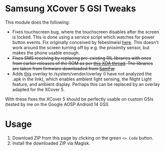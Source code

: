 # Samsung XCover 5 GSI Tweaks

This module does the following:
- Fixes touchscreen bug, where the touchscreen disables after the
  screen is locked. This is done using a service script which watches
  for power button events. Fix originally conceived by febeslmeisl
  [here](https://github.com/phhusson/treble_experimentations/issues/2205#issuecomment-1079981168). This
  doesn't work around the screen turning off by e.g. the proximity
  sensor, but makes the phone usable enough.
- ~~Fixes SMS receiving by replacing pre-existing RIL libraries with
  ones from earlier releases of the ROM as per [this XDA
  thread](https://xdaforums.com/t/solved-gsi-related-can-not-receive-sms.4636173/). The
  libraries are taken from firmware downloaded from
  [SamFw](samfw.com).~~
- Adds
  [this](https://xdaforums.com/t/overlay-enable-night-light-auto-brightness-ambient-display-more-on-treble-rom.3741965/)
  overlay to /system/vendor/overlay (I have not analyzed the .apk in
  the link), which enables ambient light sensing, the Night Light
  feature, and ambient display. Perhaps this can be replaced by an
  overlay adapted for the XCover 5.

With these fixes the XCover 5 should be perfectly usable on custom
GSIs (tested by me on the Google AOSP Android 14 GSI).

# Usage
1. Download ZIP from this page by clicking on the green `<> Code`
   button.
2. Install the downloaded ZIP via Magisk.

